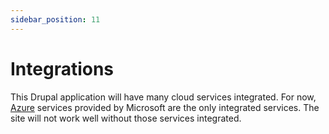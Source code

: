 ```yaml
---
sidebar_position: 11
---
```

# Integrations
This Drupal application will have many cloud services integrated. For now, [Azure](azure) services
provided by Microsoft are the only integrated services. The site will not work well without
those services integrated.
